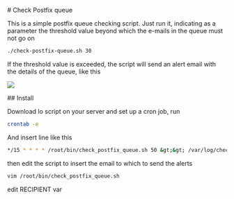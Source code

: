 # Check Postfix queue

This is a simple postfix queue checking script. Just run it, indicating as a parameter the threshold value beyond which the e-mails in the queue must not go on

```bash
./check-postfix-queue.sh 30
```

If the threshold value is exceeded, the script will send an alert email with the details of the queue, like this

![](file://C:\Users\Lorenzo\AppData\Roaming\marktext\images\2022-08-05-16-23-49-image.png)

## Install

Download lo script on your server and set up a cron job, run

```bash
crontab -e
```

And insert line like this

```bash
*/15 * * * * /root/bin/check_postfix_queue.sh 50 &gt;&gt; /var/log/check.log 2&gt;&1
```

then edit the script to insert the email to which to send the alerts

```bash
vim /root/bin/check_postfix_queue.sh
```

edit RECIPIENT var
